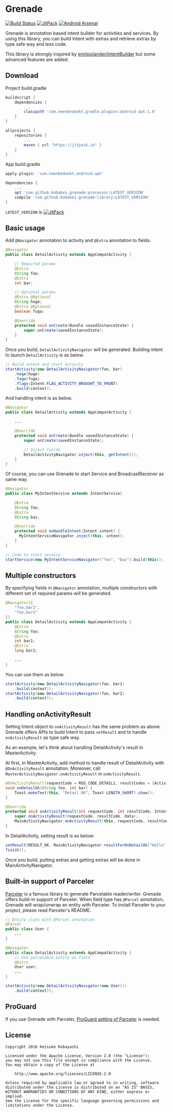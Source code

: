 # Grenade

[![Build Status](https://circleci.com/gh/kobakei/grenade.svg?style=shield)](https://circleci.com/gh/kobakei/grenade/tree/master)
[![JitPack](https://jitpack.io/v/kobakei/grenade.svg)](https://jitpack.io/#kobakei/grenade)
[![Android Arsenal](https://img.shields.io/badge/Android%20Arsenal-Grenade-green.svg?style=true)](https://android-arsenal.com/details/1/3406)

Grenade is annotation based intent builder for activities and services.
By using this library, you can build Intent with extras and retrieve extras by type safe way and less code.

This library is strongly inspired by [emilsjolander/IntentBuilder](https://github.com/emilsjolander/IntentBuilder) but some advanced features are added.

## Download

Project build.gradle

```groovy
buildscript {
    dependencies {
        ...
        classpath 'com.neenbedankt.gradle.plugins:android-apt:1.8'
    }
}

allprojects {
    repositories {
        ...
        maven { url "https://jitpack.io" }
    }
}
```

App build.gradle

```groovy
apply plugin: 'com.neenbedankt.android-apt'

dependencies {
    ...
    apt 'com.github.kobakei.grenade:processor:LATEST_VERSION'
    compile 'com.github.kobakei.grenade:library:LATEST_VERSION'
}
```

`LATEST_VERSION` is  [![JitPack](https://jitpack.io/v/kobakei/grenade.svg)](https://jitpack.io/#kobakei/grenade)

## Basic usage

Add `@Navigator` annotation to activity and `@Extra` annotation to fields.

```java
@Navigator
public class DetailActivity extends AppCompatActivity {

    // Required params
    @Extra
    String foo;
    @Extra
    int bar;

    // Optional params
    @Extra @Optional
    String hoge;
    @Extra @Optional
    boolean fuga;

    @Override
    protected void onCreate(Bundle savedInstanceState) {
        super.onCreate(savedInstanceState);
    }
}
```

Once you build, `DetailActivityNavigator` will be generated. Building intent to launch `DetailActivity` is as below.

```java
// Build intent and start activity
startActivity(new DetailActivityNavigator(foo, bar)
    .hoge(hoge)
    .fuga(fuga)
    .flags(Intent.FLAG_ACTIVITY_BROUGHT_TO_FRONT)
    .build(context);
```

And handling intent is as below.

```java
@Navigator
public class DetailActivity extends AppCompatActivity {

    ...

    @Override
    protected void onCreate(Bundle savedInstanceState) {
        super.onCreate(savedInstanceState);

        // Inject fields
        DetailActivityNavigator.inject(this, getIntent());
    }
}
```

Of course, you can use Grenade to start Service and BroadcastReceiver as same way.

```java
@Navigator
public class MyIntentService extends IntentService{

    @Extra
    String foo;
    @Extra
    String baz;

    @Override
    protected void onHandleIntent(Intent intent) {
      MyIntentServiceNavigator.inject(this, intent);
    }
}

// Code to start service
startService(new MyIntentServiceNavigator("foo", "baz").build(this));
```

## Multiple constructors

By specifying fields in `@Navigator` annotation, multiple constructors with different set of required params will be generated.

```java
@Navigator({
    "foo,bar1",
    "foo,bar2"
})
public class DetailActivity extends AppCompatActivity {
    @Extra
    String foo;
    @Extra
    int bar1;
    @Extra
    long bar2;

    ...
}
```

You can use them as below.

```java
startActivity(new DetailActivityNavigator(foo, bar1)
    .build(context));
startActivity(new DetailActivityNavigator(foo, bar2)
    .build(context));
```

## Handling onActivityResult

Setting Intent object to `onActivityResult` has the same problem as above.
Grenade offers APIs to build Intent to pass `setResult` and to handle `onActivityResult` as type safe way.

As an example, let's think about handling DetailActivity's result in MasterActivity.

At first, in MasterActivity, add method to handle result of DetailActivity with `@OnActivityResult` annotation. Moreover, call `MasterActivityNavigator.onActivityResult` in `onActivityResult`.

```java
@OnActivityResult(requestCode = REQ_CODE_DETAIL1, resultCodes = {Activity.RESULT_OK})
void onDetailOk(String foo, int bar) {
    Toast.makeText(this, "Detail OK", Toast.LENGTH_SHORT).show();
}

@Override
protected void onActivityResult(int requestCode, int resultCode, Intent data) {
    super.onActivityResult(requestCode, resultCode, data);
    MainActivityNavigator.onActivityResult(this, requestCode, resultCode, data);
}
```

In DetailActivity, setting result is as below:

```java
setResult(RESULT_OK, MainActivityNavigator.resultForOnDetailOk("Hello", 123));
finish();
```

Once you build, putting extras and getting extras will be done in MainActivityNavigator.

## Built-in support of Parceler

[Parceler](https://github.com/johncarl81/parceler) is a famous library to generate Parcelable reader/writer.
Grenade offers build-in support of Parceler.
When field type has `@Parcel` annotation, Grenade will wrap/unwrap an entity with Parceler.
To install Parceler to your project, please read Parceler's README.


```java
// Entity class with @Parcel annotation
@Parcel
public class User {
    ...
}
```

```java
@Navigator
public class DetailActivity extends AppCompatActivity {
    // Use parcelable entity as field
    @Extra
    User user;
    ...
}
```

```java
startActivity(new DetailActivityNavigator(new User())
    .build(context));
```

## ProGuard

If you use Grenade with Parceler, [ProGuard setting of Parceler](https://github.com/johncarl81/parceler#configuring-proguard) is needed.

## License

```
Copyright 2016 Keisuke Kobayashi

Licensed under the Apache License, Version 2.0 (the "License");
you may not use this file except in compliance with the License.
You may obtain a copy of the License at

    http://www.apache.org/licenses/LICENSE-2.0

Unless required by applicable law or agreed to in writing, software
distributed under the License is distributed on an "AS IS" BASIS,
WITHOUT WARRANTIES OR CONDITIONS OF ANY KIND, either express or implied.
See the License for the specific language governing permissions and
limitations under the License.
```
